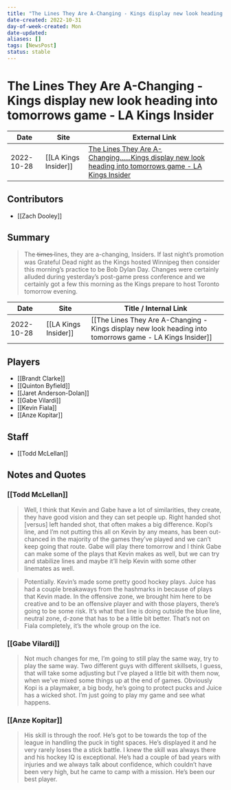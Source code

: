 ```yaml
---
title: "The Lines They Are A-Changing - Kings display new look heading into tomorrows game - LA Kings Insider"
date-created: 2022-10-31
day-of-week-created: Mon
date-updated: 
aliases: []
tags: [NewsPost]
status: stable
---
```


# The Lines They Are A-Changing - Kings display new look heading into tomorrows game - LA Kings Insider

| Date       | Site                 | External Link                                                                                                                                                                                                                       |
| ---------- | -------------------- | ----------------------------------------------------------------------------------------------------------------------------------------------------------------------------------------------------------------------------------- |
| 2022-10-28 | [[LA Kings Insider]] | [The Lines They Are A-Changing......Kings display new look heading into tomorrows game - LA Kings Insider](https://lakingsinsider.com/2022/10/28/the-lines-they-are-a-changing-kings-display-new-look-heading-into-tomorrows-game/) |

## Contributors
- [[Zach Dooley]]


## Summary
> The t̶i̶m̶e̶s̶ lines, they are a-changing, Insiders.
> If last night’s promotion was Grateful Dead night as the Kings hosted Winnipeg then consider this morning’s practice to be Bob Dylan Day. Changes were certainly alluded during yesterday’s post-game press conference and we certainly got a few this morning as the Kings prepare to host Toronto tomorrow evening.

| Date       | Site                 | Title / Internal Link                                                                                     |
| ---------- | -------------------- | --------------------------------------------------------------------------------------------------------- |
| 2022-10-28 | [[LA Kings Insider]] | [[The Lines They Are A-Changing - Kings display new look heading into tomorrows game - LA Kings Insider]] |

## Players
- [[Brandt Clarke]]
- [[Quinton Byfield]]
- [[Jaret Anderson-Dolan]]
- [[Gabe Vilardi]]
- [[Kevin Fiala]]
- [[Anze Kopitar]]


## Staff
- [[Todd McLellan]]


## Notes and Quotes
### [[Todd McLellan]]
> Well, I think that Kevin and Gabe have a lot of similarities, they create, they have good vision and they can set people up. Right handed shot \[versus] left handed shot, that often makes a big difference. Kopi’s line, and I’m not putting this all on Kevin by any means, has been out-chanced in the majority of the games they’ve played and we can’t keep going that route. Gabe will play there tomorrow and I think Gabe can make some of the plays that Kevin makes as well, but we can try and stabilize lines and maybe it’ll help Kevin with some other linemates as well.

> Potentially. Kevin’s made some pretty good hockey plays. Juice has had a couple breakaways from the hashmarks in because of plays that Kevin made. In the offensive zone, we brought him here to be creative and to be an offensive player and with those players, there’s going to be some risk. It’s what that line is doing outside the blue line, neutral zone, d-zone that has to be a little bit better. That’s not on Fiala completely, it’s the whole group on the ice.

### [[Gabe Vilardi]]
> Not much changes for me, I’m going to still play the same way, try to play the same way. Two different guys with different skillsets, I guess, that will take some adjusting but I’ve played a little bit with them now, when we’ve mixed some things up at the end of games. Obviously Kopi is a playmaker, a big body, he’s going to protect pucks and Juice has a wicked shot. I’m just going to play my game and see what happens.

### [[Anze Kopitar]]
> His skill is through the roof. He’s got to be towards the top of the league in handling the puck in tight spaces. He’s displayed it and he very rarely loses the a stick battle. I knew the skill was always there and his hockey IQ is exceptional. He’s had a couple of bad years with injuries and we always talk about confidence, which couldn’t have been very high, but he came to camp with a mission. He’s been our best player.



